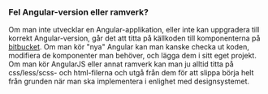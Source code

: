 <h3 id="unmet-dependencies"> Fel Angular-version eller ramverk?</h3>

Om man inte utvecklar en Angular-applikation, eller inte kan uppgradera till
korrekt Angular-version, går det att titta på källkoden till komponenterna
på
[bitbucket](https://bitbucket.havochvatten.se/projects/HF/repos/hav-components).
Om man kör "nya" Angular kan man kanske checka ut koden, modifiera de
komponenter man behöver, och lägga dem i sitt eget projekt. Om man kör
AngularJS eller annat ramverk kan man ju alltid titta på css/less/scss- och
html-filerna och utgå från dem för att slippa börja helt från grunden när
man ska implementera i enlighet med designsystemet.
